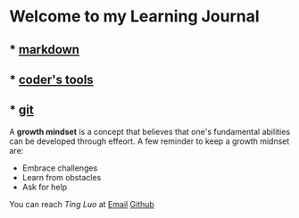 # Welcome to my Learning Journal

## * [markdown](https://masonrybits.github.io/learning_journal/learning_markdown)
## * [coder's tools](https://masonrybits.github.io/learning_journal/coder_tools)
## * [git](https://masonrybits.github.io/learning_journal/git)


A **growth mindset** is a concept that believes that one's fundamental abilities can be developed through effeort. A few reminder to keep a growth midnset are:

* Embrace challenges
* Learn from obstacles
* Ask for help

You can reach *Ting Luo* at
[Email](tin831@gmail.com)
[Github](https://masonrybits.github.io/learning_journal/)
